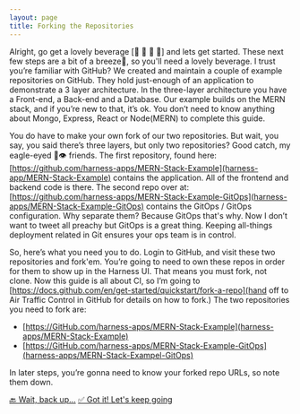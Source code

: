 ```yaml
---
layout: page
title: Forking the Repositories
---
```


Alright, go get a lovely beverage [🍹 🥃 🧃 🍷] and lets get started. These next few steps are a bit of a breeze💨, so you'll need a lovely beverage. I trust you’re familiar with GitHub? We created and maintain a couple of example repositories on GitHub. They hold just-enough of an application to demonstrate a 3 layer architecture. In the three-layer architecture you have a Front-end, a Back-end and a Database. Our example builds on the MERN stack, and if you’re new to that, it’s ok. You don’t need to know anything about Mongo, Express, React or Node(MERN) to complete this guide.

You do have to make your own fork of our two repositories. But wait, you say, you said there’s three layers, but only two repositories? Good catch, my eagle-eyed 🦅👁️ friends. The first repository, found here: [https://github.com/harness-apps/MERN-Stack-Example](harness-app/MERN-Stack-Example) contains the application. All of the frontend and backend code is there. The second repo over at:  [https://github.com/harness-apps/MERN-Stack-Example-GitOps](harness-apps/MERN-Stack-Example-GitOps) contains the GitOps / GitOps configuration. Why separate them? Because GitOps that's why. Now I don’t want to tweet all preachy but GitOps is a great thing. Keeping all-things deployment related in Git ensures your ops team is in control.

So, here’s what you need you to do. Login to GitHub, and visit these two repositories and fork'em. You’re going to need to own these repos in order for them to show up in the Harness UI. That means you must fork, not clone. Now this guide is all about CI, so I’m going to [https://docs.github.com/en/get-started/quickstart/fork-a-repo](hand off to Air Traffic Control in GitHub for details on how to fork.) The two repositories you need to fork are:

- [https://GitHub.com/harness-apps/MERN-Stack-Example](harness-apps/MERN-Stack-Example)
- [https://GitHub.com/harness-apps/MERN-Stack-Example-GitOps](harness-apps/MERN-Stack-Exampel-GitOps)

In later steps, you’re gonna need to know your forked repo URLs, so note them down. 

<a class="btn btn-primary" href="index">🔙 Wait, back up...</a>
<a class="btn btn-primary" href="Namespaces/creatingTheNamespace">✅ Got it! Let's keep going</a>